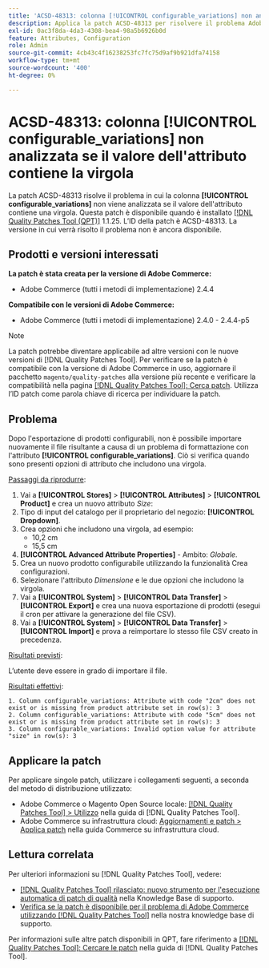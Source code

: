 ```yaml
---
title: 'ACSD-48313: colonna [!UICONTROL configurable_variations] non analizzata se il valore dell''attributo contiene la virgola'
description: Applica la patch ACSD-48313 per risolvere il problema Adobe Commerce, in cui la colonna [!UICONTROL configurable_variations] non viene analizzata se il valore dell’attributo contiene una virgola.
exl-id: 0ac3f8da-4da3-4308-bea4-98a5b6926b0d
feature: Attributes, Configuration
role: Admin
source-git-commit: 4cb43c4f16238253fc7fc75d9af9b921dfa74158
workflow-type: tm+mt
source-wordcount: '400'
ht-degree: 0%

---
```


# ACSD-48313: colonna **[!UICONTROL configurable_variations]** non analizzata se il valore dell&#39;attributo contiene la virgola

La patch ACSD-48313 risolve il problema in cui la colonna **[!UICONTROL configurable_variations]** non viene analizzata se il valore dell&#39;attributo contiene una virgola. Questa patch è disponibile quando è installato [[!DNL Quality Patches Tool (QPT)]](/help/announcements/adobe-commerce-announcements/magento-quality-patches-released-new-tool-to-self-serve-quality-patches.md) 1.1.25. L’ID della patch è ACSD-48313. La versione in cui verrà risolto il problema non è ancora disponibile.

## Prodotti e versioni interessati

**La patch è stata creata per la versione di Adobe Commerce:**
* Adobe Commerce (tutti i metodi di implementazione) 2.4.4

**Compatibile con le versioni di Adobe Commerce:**
* Adobe Commerce (tutti i metodi di implementazione) 2.4.0 - 2.4.4-p5

>[!NOTE]
>
>La patch potrebbe diventare applicabile ad altre versioni con le nuove versioni di [!DNL Quality Patches Tool]. Per verificare se la patch è compatibile con la versione di Adobe Commerce in uso, aggiornare il pacchetto `magento/quality-patches` alla versione più recente e verificare la compatibilità nella pagina [[!DNL Quality Patches Tool]: Cerca patch](https://experienceleague.adobe.com/tools/commerce-quality-patches/index.html). Utilizza l’ID patch come parola chiave di ricerca per individuare la patch.

## Problema

Dopo l&#39;esportazione di prodotti configurabili, non è possibile importare nuovamente il file risultante a causa di un problema di formattazione con l&#39;attributo **[!UICONTROL configurable_variations]**. Ciò si verifica quando sono presenti opzioni di attributo che includono una virgola.

<u>Passaggi da riprodurre</u>:

1. Vai a **[!UICONTROL Stores]** > **[!UICONTROL Attributes]** > **[!UICONTROL Product]** e crea un nuovo attributo _Size_:
1. Tipo di input del catalogo per il proprietario del negozio: **[!UICONTROL Dropdown]**.
1. Crea opzioni che includono una virgola, ad esempio:
   * 10,2 cm
   * 15,5 cm
1. **[!UICONTROL Advanced Attribute Properties]** - Ambito: _Globale_.
1. Crea un nuovo prodotto configurabile utilizzando la funzionalità Crea configurazioni.
1. Selezionare l&#39;attributo _Dimensione_ e le due opzioni che includono la virgola.
1. Vai a **[!UICONTROL System]** > **[!UICONTROL Data Transfer]** > **[!UICONTROL Export]** e crea una nuova esportazione di prodotti (esegui il cron per attivare la generazione del file CSV).
1. Vai a **[!UICONTROL System]** > **[!UICONTROL Data Transfer]** > **[!UICONTROL Import]** e prova a reimportare lo stesso file CSV creato in precedenza.

<u>Risultati previsti</u>:

L’utente deve essere in grado di importare il file.

<u>Risultati effettivi</u>:

```
1. Column configurable_variations: Attribute with code "2cm" does not exist or is missing from product attribute set in row(s): 3
2. Column configurable_variations: Attribute with code "5cm" does not exist or is missing from product attribute set in row(s): 3
3. Column configurable_variations: Invalid option value for attribute "size" in row(s): 3
```

## Applicare la patch

Per applicare singole patch, utilizzare i collegamenti seguenti, a seconda del metodo di distribuzione utilizzato:

* Adobe Commerce o Magento Open Source locale: [[!DNL Quality Patches Tool] > Utilizzo](https://experienceleague.adobe.com/docs/commerce-operations/tools/quality-patches-tool/usage.html) nella guida di [!DNL Quality Patches Tool].
* Adobe Commerce su infrastruttura cloud: [Aggiornamenti e patch > Applica patch](https://experienceleague.adobe.com/docs/commerce-cloud-service/user-guide/develop/upgrade/apply-patches.html) nella guida Commerce su infrastruttura cloud.


## Lettura correlata

Per ulteriori informazioni su [!DNL Quality Patches Tool], vedere:

* [[!DNL Quality Patches Tool] rilasciato: nuovo strumento per l&#39;esecuzione automatica di patch di qualità](/help/announcements/adobe-commerce-announcements/magento-quality-patches-released-new-tool-to-self-serve-quality-patches.md) nella Knowledge Base di supporto.
* [Verifica se la patch è disponibile per il problema di Adobe Commerce utilizzando  [!DNL Quality Patches Tool]](/help/support-tools/patches-available-in-qpt-tool/check-patch-for-magento-issue-with-magento-quality-patches.md) nella nostra knowledge base di supporto.

Per informazioni sulle altre patch disponibili in QPT, fare riferimento a [[!DNL Quality Patches Tool]: Cercare le patch](https://experienceleague.adobe.com/tools/commerce-quality-patches/index.html) nella guida di [!DNL Quality Patches Tool].

